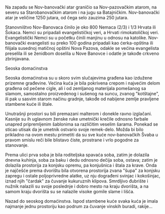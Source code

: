 Na zapadu se Nov-banovački atar graničio sa Nov-pazovačkim atarom, na severu sa Starobanovačkim atarom i na jugu sa Batajničkim. Nov-banovački atar je veličine 1250 jutara, od čega selo zauzima 250 jutara.

Stanovništvo Nov-Banovaca činilo je oko 800 Nemaca (2/3) i 1/3 Hrvata ili Šokaca. Nemci su pripadali evangelističkoj veri, a Hrvati rimokatoličkoj veri. Evangelistički Nemci su u početku činili manjinu u odnosu na katolike. Nov-banovački evangelisti su preko 100 godina pripadali kao ćerka-opština ili filijala susednoj matičnoj opštini Nova Pazova, odakle se većina evangelista preselila ili se ženidbom doselila u Nove Banovce i odatle je takođe crkveno zbrinjavana.

Seoska domaćinstva

Seoska domaćinstva su u skoro svim slučajevima građena kao izdužene prizemne građevine. Većina kuća je bila pokrivena crepom i najvećim delom građena od pečene cigle, ali i od zemljanog materijala pomešanog sa slamom, samostalno proizvedenog i sušenog na suncu, zvanog "kotštajne", ili pak u sasvim starom načinu gradnje, takođe od nabijene zemlje pravljene stambene kuće ili štale.

Unutrašnji prostori su bili premazani malterom i donekle ravno izglačani. Kasnije su ih uglavnom ženske ruke umetnički krečile odnosno farbale unapred pripremljenim šablonima sa različitim veselim šarama. Ponekad se sticao utisak da je umetnik ostvario svoje remek-delo. Možda bi bilo prikladno na ovom mestu primetiti da su sve kuće nov-banovačkih Švaba u pravom smislu reči bile blistavo čiste, prostrane i vrlo pogodne za stanovanje.

Prema ulici prva soba je bila roditeljska spavaća soba, zatim je dolazila dnevna kuhinja, soba za baku i dedu odnosno dečija soba, ostava; zatim je dolazila prostorija za konjsku opremu, pa konjušnica i štala za krave. Onda je najčešće prema dvorištu bila otvorena prostorija zvana "šupa" za konjsku zapregu i ostale poljoprivredne alatke, uz nju dograđeni svinjac i kokošinjac, iznad njih "čardak" za čuvanje kukuruznih klipova. Smrdljivo đubrište i nužnik nalazili su svoje poslednje i dobro mesto na kraju dvorišta, a na samom kraju dvorišta su se nalazile visoke gomile slame i lišća.

Nazad do seoskog domaćinstva. Ispod stambene kuće svaka kuća je imala najmanje jednu prostoriju kao podrum za čuvanje vinskih buradi, rakije...